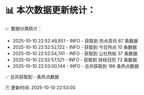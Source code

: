 📊 本次数据更新统计：
==========================

📈 数据分类统计：
- 2025-10-10 22:52:48,851 - INFO - 获取到 热点资讯 67 条数据
- 2025-10-10 22:52:52,122 - INFO - 获取到 今日热点 10 条数据
- 2025-10-10 22:52:54,741 - INFO - 获取到 公社热帖 37 条数据
- 2025-10-10 22:52:57,521 - INFO - 获取到 财经日历 72 条数据
- 2025-10-10 22:53:00,144 - INFO - 总共获取到 186 条热点数据

✅ 总共获取到 - 条热点数据

🕐 更新时间: 2025-10-10 22:53:00
